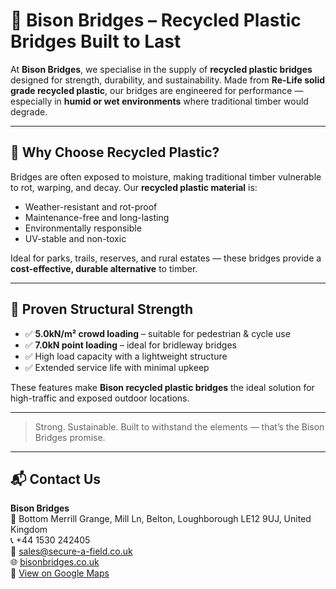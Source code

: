 # 🌉 Bison Bridges – Recycled Plastic Bridges Built to Last

At **Bison Bridges**, we specialise in the supply of **recycled plastic bridges** designed for strength, durability, and sustainability. Made from **Re-Life solid grade recycled plastic**, our bridges are engineered for performance — especially in **humid or wet environments** where traditional timber would degrade.

---

## 🌿 Why Choose Recycled Plastic?

Bridges are often exposed to moisture, making traditional timber vulnerable to rot, warping, and decay. Our **recycled plastic material** is:

- Weather-resistant and rot-proof  
- Maintenance-free and long-lasting  
- Environmentally responsible  
- UV-stable and non-toxic  

Ideal for parks, trails, reserves, and rural estates — these bridges provide a **cost-effective, durable alternative** to timber.

---

## 💪 Proven Structural Strength

- ✅ **5.0kN/m² crowd loading** – suitable for pedestrian & cycle use  
- ✅ **7.0kN point loading** – ideal for bridleway bridges  
- ✅ High load capacity with a lightweight structure  
- ✅ Extended service life with minimal upkeep  

These features make **Bison recycled plastic bridges** the ideal solution for high-traffic and exposed outdoor locations.

---

> Strong. Sustainable. Built to withstand the elements — that’s the Bison Bridges promise.

---

## 📬 Contact Us

**Bison Bridges**  
📍 Bottom Merrill Grange, Mill Ln, Belton, Loughborough LE12 9UJ, United Kingdom  
📞 +44 1530 242405  
📧 [sales@secure-a-field.co.uk](mailto:sales@secure-a-field.co.uk)  
🌐 [bisonbridges.co.uk](http://www.bisonbridges.co.uk/)  
📌 [View on Google Maps](https://maps.app.goo.gl/oqng4oxMgkewikUQA)
